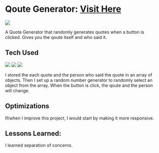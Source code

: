# Qoute Generator: <a target="_blank" href="https://danielle-higgins.github.io/qoute-generator/">Visit Here</a>

<img src="https://github.com/Danielle-Higgins/qoute-generator/blob/main/images/qoute-preview.png">

A Quote Generator that randomly generates quotes when a button is clicked. Gives you the qoute itself and who said it.

## Tech Used

<p>
  <img src="https://img.shields.io/badge/html5-%23E34F26.svg?style=for-the-badge&logo=html5&logoColor=white">
  <img src="https://img.shields.io/badge/css3-%231572B6.svg?style=for-the-badge&logo=css3&logoColor=white">
  <img src="https://img.shields.io/badge/javascript-%23323330.svg?style=for-the-badge&logo=javascript&logoColor=%23F7DF1E">
</p>

I stored the each quote and the person who said the quote in an array of objects. Then I set up a random number generator to randomly select an object from the array. When the button is click, the qoute and the person will change.

## Optimizations

If/when I improve this project, I would start by making it more responsive.

## Lessons Learned:

I learned separation of concerns.
